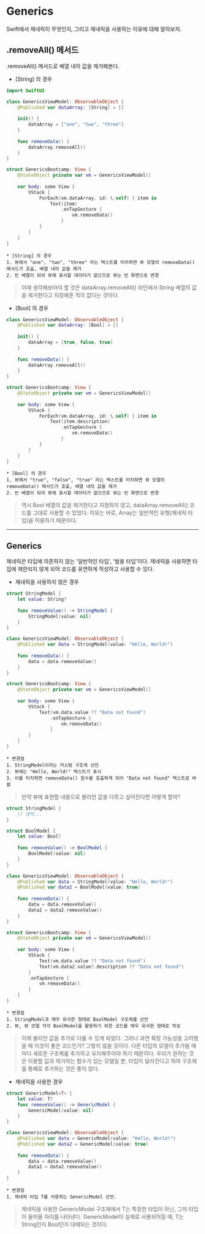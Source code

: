 #  Generics
Swift에서 제네릭이 무엇인지, 그리고 제네릭을 사용하는 이유에 대해 알아보자.

## .removeAll() 메서드
.removeAll() 메서드로 배열 내의 값을 제거해본다.

* [String] 의 경우

```Swift
import SwiftUI

class GenericsViewModel: ObservableObject {
    @Published var dataArray: [String] = []
    
    init() {
        dataArray = ["one", "two", "three"]
    }
    
    func removeData() {
        dataArray.removeAll()
    }
}

struct GenericsBootcamp: View {
    @StateObject private var vm = GenericsViewModel()
    
    var body: some View {
        VStack {
            ForEach(vm.dataArray, id: \.self) { item in
                Text(item)
                    .onTapGesture {
                        vm.removeData()
                    }
            }
        }
    }
}
```

    * [String] 의 경우
    1. 뷰에서 "one", "two", "three" 라는 텍스트를 터치하면 뷰 모델의 removeData() 메서드가 호출, 배열 내의 값을 제거
    2. 빈 배열이 되어 뷰에 표시할 데이터가 없으므로 뷰는 빈 화면으로 변경
> 이때 생각해보아야 할 것은 dataArray.removeAll() 라인에서 String 배열의 값을 제거한다고 지정해준 적이 없다는 것이다.

* [Bool] 의 경우

```Swift
class GenericsViewModel: ObservableObject {
    @Published var dataArray: [Bool] = []
    
    init() {
        dataArray = [true, false, true]
    }
    
    func removeData() {
        dataArray.removeAll()
    }
}

struct GenericsBootcamp: View {
    @StateObject private var vm = GenericsViewModel()
    
    var body: some View {
        VStack {
            ForEach(vm.dataArray, id: \.self) { item in
                Text(item.description)
                    .onTapGesture {
                        vm.removeData()
                    }
            }
        }
    }
}
```

    * [Bool] 의 경우
    1. 뷰에서 "true", "false", "true" 라는 텍스트를 터치하면 뷰 모델의 removeData() 메서드가 호출, 배열 내의 값을 제거
    2. 빈 배열이 되어 뷰에 표시할 데이터가 없으므로 뷰는 빈 화면으로 변경
> 역시 Bool 배열의 값을 제거한다고 지정하지 않고, dataArray.removeAll() 코드를 그대로 사용할 수 있었다.
> 이유는 바로, Array는 일반적인 유형(제네릭 타입)을 허용하기 때문이다.

-----------------------------------------------------

## Generics
제네릭은 타입에 의존하지 않는 '일반적인 타입', '범용 타입'이다. 제네릭을 사용하면 타입에 제한되지 않게 되어 코드를 유연하게 작성하고 사용할 수 있다.

* 제네릭을 사용하지 않은 경우

```Swift
struct StringModel {
    let value: String?
    
    func removeValue() -> StringModel {
        StringModel(value: nil)
    }
}

class GenericsViewModel: ObservableObject {
    @Published var data = StringModel(value: "Hello, World!")
    
    func removeData() {
        data = data.removeValue()
    }
}

struct GenericsBootcamp: View {
    @StateObject private var vm = GenericsViewModel()
    
    var body: some View {
        VStack {
            Text(vm.data.value ?? "Data not found")
                .onTapGesture {
                    vm.removeData()
                }
        }
    }
}
```

    * 변경점
    1. StringModel이라는 커스텀 구조체 선언
    2. 뷰에는 "Hello, World!" 텍스트가 표시
    3. 이를 터치하면 removeData() 함수를 호출하게 되어 "Data not found" 텍스트로 바뀜
> 만약 뷰에 표현할 내용으로 불리언 값을 다루고 싶어진다면 어떻게 할까?

```Swift
struct StringModel {
    // 생략...
}

struct BoolModel {
    let value: Bool?
    
    func removeValue() -> BoolModel {
        BoolModel(value: nil)
    }
}

class GenericsViewModel: ObservableObject {
    @Published var data = StringModel(value: "Hello, World!")
    @Published var data2 = BoolModel(value: true)
    
    func removeData() {
        data = data.removeValue()
        data2 = data2.removeValue()
    }
}

struct GenericsBootcamp: View {
    @StateObject private var vm = GenericsViewModel()
    
    var body: some View {
        VStack {
            Text(vm.data.value ?? "Data not found")
            Text(vm.data2.value?.description ?? "Data not found")
        }
        .onTapGesture {
            vm.removeData()
        }
    }
}
```

    * 변경점
    1. StringModel과 매우 유사한 형태로 BoolModel 구조체를 선언
    2. 뷰, 뷰 모델 각각 BoolModel을 활용하기 위한 코드를 매우 유사한 형태로 작성
> 이제 불리언 값을 추가로 다룰 수 있게 되었다. 그러나 과연 확장 가능성을 고려했을 때 이것이 좋은 코드인가? 그렇지 않을 것이다.
> 다른 타입의 모델이 추가될 때마다 새로운 구조체를 추가하고 유지해주어야 하기 때문이다.
> 우리가 원하는 것은 이용할 값과 제거하는 함수가 있는 모델일 뿐, 타입이 달라진다고 하여 구조체를 통째로 추가하는 것은 좋지 않다.

* 제네릭을 사용한 경우

```Swift
struct GenericModel<T> {
    let value: T?
    func removeValue() -> GenericModel {
        GenericModel(value: nil)
    }
}

class GenericsViewModel: ObservableObject {
    @Published var data = GenericModel(value: "Hello, World!")
    @Published var data2 = GenericModel(value: true)
    
    func removeData() {
        data = data.removeValue()
        data2 = data2.removeValue()
    }
}
```

    * 변경점
    1. 제네릭 타입 T를 사용하는 GenericModel 선언.
> 제네릭을 사용한 GenericModel 구조체에서 T는 특정한 타입이 아닌, 그저 타입이 들어올 자리를 나타낸다.
> GenericModel이 실제로 사용되어질 때, T는 String인지 Bool인지 대체되는 것이다.
